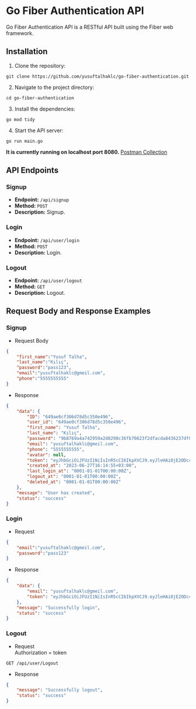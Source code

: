 # Go Fiber Authentication API

Go Fiber Authentication API is a RESTful API built using the Fiber web framework.

## Installation

1. Clone the repository:
  ```shell
  git clone https://github.com/yusuftalhaklc/go-fiber-authentication.git
  ```

2. Navigate to the project directory:
  ```shell
  cd go-fiber-authentication
  ```
3. Install the dependencies:
  ```shell
  go mod tidy
  ```
4. Start the API server:
  ```shell
  go run main.go
  ```

**It is currently running on localhost port 8080.** [Postman Collection](https://red-shuttle-655108.postman.co/workspace/go-fiber-auth~1c48d0cc-5e90-4496-b2f0-c292446f90cf/collection/27159195-7a2c468b-a60e-4013-a4ee-0bd89310b1c7?action=share&creator=27159195)

## API Endpoints
### Signup

- **Endpoint:** `/api/signup`
- **Method:** `POST`
- **Description:** Signup.


### Login 

- **Endpoint:** `/api/user/login`
- **Method:** `POST`
- **Description:** Login.

### Logout 

- **Endpoint:** `/api/user/logout`
- **Method:** `GET`
- **Description:** Logout.

## Request Body and Response Examples

### Signup
- Request Body
```json
{
    "first_name":"Yusuf Talha",
    "last_name":"Kılıç",
    "password":"pass123",
    "email":"yusuftalhaklc@gmeil.com",
    "phone":"5555555555"
}
```
- Response
```json
{
    "data": {
        "ID": "649ae0cf306d78d5c350e496",
        "user_id": "649ae0cf306d78d5c350e496",
        "first_name": "Yusuf Talha",
        "last_name": "Kılıç",
        "password": "9b8769a4a742959a2d0298c36fb70623f2dfacda8436237df08d8dfd5b37374c",
        "email": "yusuftalhaklc@gmeil.com",
        "phone": "5555555555",
        "avatar": null,
        "token": "eyJhbGciOiJFUzI1NiIsInR5cCI6IkpXVCJ9.eyJleHAiOjE2ODc4NzM0OTUsImlkIjoiNjQ5YWUwY2YzMDZkNzhkNWMzNTBlNDk2IiwibWFpbCI6Inl1c3VmdGFsaGFrbGNAZ21laWwuY29tIn0.zAMeCix0W2OX3bjl2owU9MTShdzRTbX19eDcdktCJpPaVCjTbdMFqgVC5qoNuoYkIkS5OXomGflCS19d4otmew",
        "created_at": "2023-06-27T16:14:55+03:00",
        "last_login_at": "0001-01-01T00:00:00Z",
        "logout_at": "0001-01-01T00:00:00Z",
        "deleted_at": "0001-01-01T00:00:00Z"
    },
    "message": "User has created",
    "status": "success"
}
```

### Login
- Request
```json
{
    "email":"yusuftalhaklc@gmeil.com",
    "password":"pass123"
}
```

- Response
```json
{
    "data": {
        "email": "yusuftalhaklc@gmeil.com",
        "token": "eyJhbGciOiJFUzI1NiIsInR5cCI6IkpXVCJ9.eyJleHAiOjE2ODc4NzM1NTIsImlkIjoiMDAwMDAwMDAwMDAwMDAwMDAwMDAwMDAwIiwibWFpbCI6Inl1c3VmdGFsaGFrbGNAZ21laWwuY29tIn0.u60QhRQeiOvAEnVGtu0RPRbNGFPM41QBdPZbqqcntymbz096AwAO8jIEYiGQDZX-FPu2Kx9F2iamcsVbuI2Jww"
    },
    "message": "Successfully login",
    "status": "success"
}
```

### Logout
- Request <br>
Authorization = token
```http
GET /api/user/Logout
```

- Response
```json
{
    "message": "Successfully logout",
    "status": "success"
}
```
